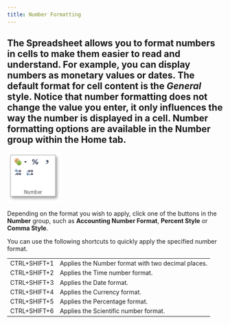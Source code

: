 ```yaml
---
title: Number Formatting
---
```

The **Spreadsheet** allows you to format numbers in cells to make them easier to read and understand. For example, you can display numbers as monetary values or dates. The default format for cell content is the _General_ style. Notice that number formatting does not change the value you enter, it only influences the way the number is displayed in a cell. Number formatting options are available in the **Number** group within the **Home** tab.
-

![EUD_ASPxSpreadsheet_Home_NumberPanel](../../../images/Img26044.png)

Depending on the format you wish to apply, click one of the buttons in the **Number** group, such as **Accounting Number Format**, **Percent Style** or **Comma Style**.

You can use the following shortcuts to quickly apply the specified number format.

|  |  |
|---|---|
| CTRL+SHIFT+1 | Applies the Number format with two decimal places. |
| CTRL+SHIFT+2 | Applies the Time number format. |
| CTRL+SHIFT+3 | Applies the Date format. |
| CTRL+SHIFT+4 | Applies the Currency format. |
| CTRL+SHIFT+5 | Applies the Percentage format. |
| CTRL+SHIFT+6 | Applies the Scientific number format. |